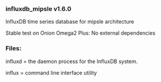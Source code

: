 ### influxdb_mipsle v1.6.0
InfluxDB time series database for mipsle architecture


Stable test on Onion Omega2 Plus: 
No external dependencies

### Files:
  influxd = the daemon process for the InfluxDB system.
  
  influx = command line interface utility
